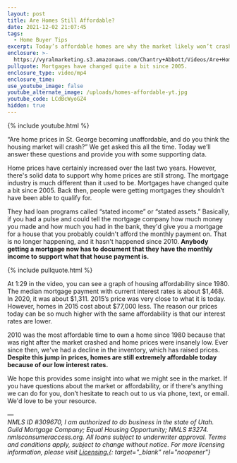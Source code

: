 ```yaml
---
layout: post
title: Are Homes Still Affordable?
date: 2021-12-02 21:07:45
tags:
  - Home Buyer Tips
excerpt: Today’s affordable homes are why the market likely won’t crash.
enclosure: >-
  https://vyralmarketing.s3.amazonaws.com/Chantry+Abbott/Videos/Are+Homes+Still+Affordable_.mp4
pullquote: Mortgages have changed quite a bit since 2005.
enclosure_type: video/mp4
enclosure_time:
use_youtube_image: false
youtube_alternate_image: /uploads/homes-affordable-yt.jpg
youtube_code: LCdBcWyoGZ4
hidden: true
---
```

{% include youtube.html %}

“Are home prices in St. George becoming unaffordable, and do you think the housing market will crash?” We get asked this all the time. Today we’ll answer these questions and provide you with some supporting data.

Home prices have certainly increased over the last two years. However, there's solid data to support why home prices are still strong. The mortgage industry is much different than it used to be. Mortgages have changed quite a bit since 2005. Back then, people were getting mortgages they shouldn’t have been able to qualify for.

They had loan programs called “stated income” or “stated assets.” Basically, if you had a pulse and could tell the mortgage company how much money you made and how much you had in the bank, they'd give you a mortgage for a house that you probably couldn't afford the monthly payment on. That is no longer happening, and it hasn't happened since 2010. **Anybody getting a mortgage now has to document that they have the monthly income to support what that house payment is.**

{% include pullquote.html %}

At 1:29 in the video, you can see a graph of housing affordability since 1980. The median mortgage payment with current interest rates is about $1,468. In 2020, it was about $1,311. 2015’s price was very close to what it is today. However, homes in 2015 cost about $77,000 less. The reason our prices today can be so much higher with the same affordability is that our interest rates are lower.

2010 was the most affordable time to own a home since 1980 because that was right after the market crashed and home prices were insanely low. Ever since then, we've had a decline in the inventory, which has raised prices. **Despite this jump in prices, homes are still extremely affordable today because of our low interest rates.**

We hope this provides some insight into what we might see in the market. If you have questions about the market or affordability, or if there's anything we can do for you, don’t hesitate to reach out to us via phone, text, or email. We'd love to be your resource.

—<br>*NMLS ID \#309670, I am authorized to do business in the state of Utah. Guild Mortgage Company; Equal Housing Opportunity; NMLS \#3274. nmlsconsumeraccess.org. All loans subject to underwriter approval. Terms and conditions apply, subject to change without notice. For more licensing information, please visit&nbsp;[Licensing.](https://www.guildmortgage.com/licensing/){: target="_blank" rel="noopener"}*
